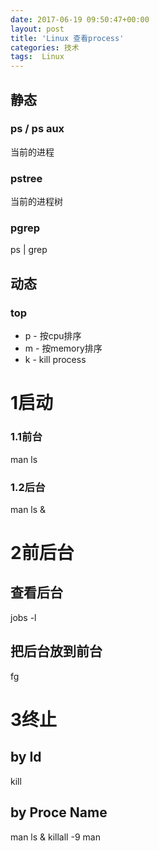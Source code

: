 ```yaml
---
date: 2017-06-19 09:50:47+00:00
layout: post
title: 'Linux 查看process'
categories: 技术
tags:  Linux
---
```


## 静态
### ps / ps aux
当前的进程

### pstree
当前的进程树

### pgrep
ps | grep


## 动态

### top
* p - 按cpu排序
* m - 按memory排序
* k - kill process


# 1启动

### 1.1前台
man ls
### 1.2后台
man ls &

# 2前后台
## 查看后台
jobs -l
## 把后台放到前台
fg 

# 3终止
## by Id
kill 
## by Proce Name 
man ls &
killall  -9 man
